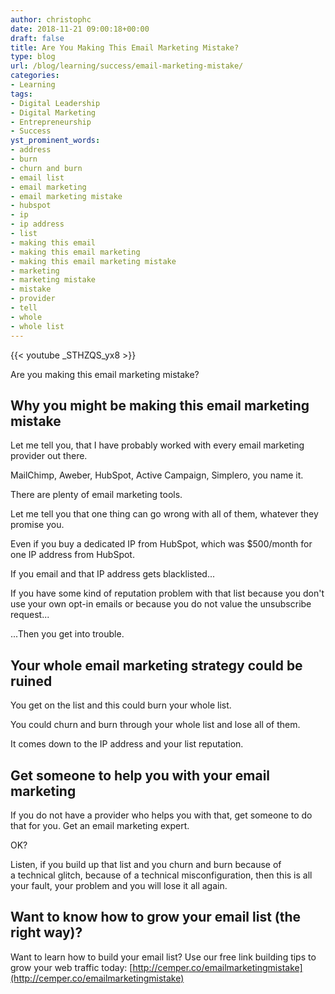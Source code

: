 ```yaml
---
author: christophc
date: 2018-11-21 09:00:18+00:00
draft: false
title: Are You Making This Email Marketing Mistake?
type: blog
url: /blog/learning/success/email-marketing-mistake/
categories:
- Learning
tags:
- Digital Leadership
- Digital Marketing
- Entrepreneurship
- Success
yst_prominent_words:
- address
- burn
- churn and burn
- email list
- email marketing
- email marketing mistake
- hubspot
- ip
- ip address
- list
- making this email
- making this email marketing
- making this email marketing mistake
- marketing
- marketing mistake
- mistake
- provider
- tell
- whole
- whole list
---
```


{{< youtube _STHZQS_yx8 >}}

Are you making this email marketing mistake?


## Why you might be making this email marketing mistake


Let me tell you, that I have probably worked with every email marketing provider out there.

MailChimp, Aweber, HubSpot, Active Campaign, Simplero, you name it.

There are plenty of email marketing tools.

Let me tell you that one thing can go wrong with all of them, whatever they promise you.

Even if you buy a dedicated IP from HubSpot, which was $500/month for one IP address from HubSpot.

If you email and that IP address gets blacklisted...

If you have some kind of reputation problem with that list because you don't use your own opt-in emails or because you do not value the unsubscribe request...

...Then you get into trouble.


## Your whole email marketing strategy could be ruined


You get on the list and this could burn your whole list.

You could churn and burn through your whole list and lose all of them.

It comes down to the IP address and your list reputation.


## Get someone to help you with your email marketing


If you do not have a provider who helps you with that, get someone to do that for you. Get an email marketing expert.

OK?

Listen, if you build up that list and you churn and burn because of a technical glitch, because of a technical misconfiguration, then this is all your fault, your problem and you will lose it all again.


## Want to know how to grow your email list (the right way)?


Want to learn how to build your email list? Use our free link building tips to grow your web traffic today: [http://cemper.co/emailmarketingmistake](http://cemper.co/emailmarketingmistake)
